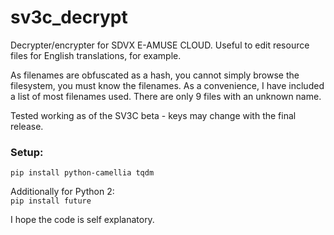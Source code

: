# sv3c_decrypt

Decrypter/encrypter for SDVX E-AMUSE CLOUD. Useful to edit resource files
for English translations, for example.

As filenames are obfuscated as a hash, you cannot simply browse the filesystem,
you must know the filenames. As a convenience, I have included a list of most
filenames used. There are only 9 files with an unknown name.

Tested working as of the SV3C beta - keys may change with the final release.

### Setup:
`pip install python-camellia tqdm`

Additionally for Python 2:  
`pip install future`

I hope the code is self explanatory.